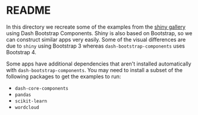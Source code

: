 # README

In this directory we recreate some of the examples from the [shiny gallery](https://shiny.rstudio.com/gallery/) using Dash Bootstrap Components. Shiny is also based on Bootstrap, so we can construct similar apps very easily. Some of the visual differences are due to `shiny` using Bootstrap 3 whereas `dash-bootstrap-components` uses Bootstrap 4.

Some apps have additional dependencies that aren't installed automatically with `dash-bootstrap-components`. You may need to install a subset of the following packages to get the examples to run:

*   `dash-core-components`
*   `pandas`
*   `scikit-learn`
*   `wordcloud`
